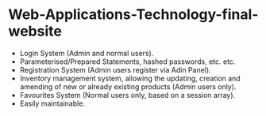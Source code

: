 # Web-Applications-Technology-final-website
- Login System (Admin and normal users).
- Parameterised/Prepared Statements, hashed passwords, etc. etc.
- Registration System (Admin users register via Adin Panel).
- Inventory management system, allowing the updating, creation and amending of new or already existing products (Admin users only).
- Favourites System (Normal users only, based on a session array).
- Easily maintainable.
